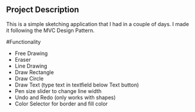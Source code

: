 ## Project Description
This is a simple sketching application that I had in a couple of days.  I made it following the MVC Design Pattern. 

#Functionality
* Free Drawing
* Eraser
* Line Drawing
* Draw Rectangle
* Draw Circle 
* Draw Text (type text in textfield below Text button)
* Pen size slider to change line width
* Undo and Redo (only works with shapes) 
* Color Selector for border and fill color
